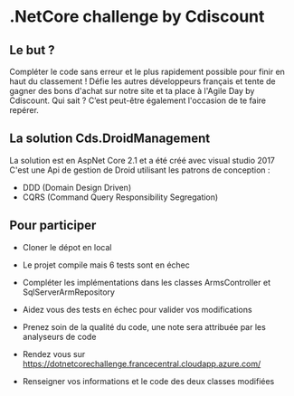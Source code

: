 # .NetCore challenge by Cdiscount


## Le but ? 
Compléter le code sans erreur et le plus rapidement possible pour finir en haut du classement ! Défie les autres développeurs français et tente de gagner des bons d'achat sur notre site et ta place à l'Agile Day by Cdiscount.
Qui sait ? C’est peut-être également l'occasion de te faire repérer.

## La solution Cds.DroidManagement
La solution est en AspNet Core 2.1 et a été créé avec visual studio 2017
C'est une Api de gestion de Droid utilisant les patrons de conception :
* DDD (Domain Design Driven)
* CQRS (Command Query Responsibility Segregation)

## Pour participer

* Cloner le dépot en local

* Le projet compile mais 6 tests sont en échec

* Compléter les implémentations dans les classes ArmsController et SqlServerArmRepository

* Aidez vous des tests en échec pour valider vos modifications

* Prenez soin de la qualité du code, une note sera attribuée par les analyseurs de code

* Rendez vous sur https://dotnetcorechallenge.francecentral.cloudapp.azure.com/ 

* Renseigner vos informations et le code des deux classes modifiées
